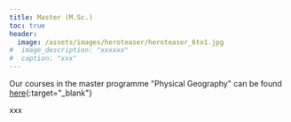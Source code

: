 ```yaml
---
title: Master (M.Sc.)
toc: true
header:
  image: /assets/images/heroteaser/heroteaser_6to1.jpg
#  image_description: "xxxxxx"
#  caption: "xxx"
---
```


Our courses in the master programme "Physical Geography" can be found [here](https://oer.uni-marburg.de/ilias.php?ref_id=1651239&cmd=render&cmdClass=ilrepositorygui&cmdNode=ty&baseClass=ilrepositorygui){:target="_blank"}

<!--more-->


xxx
